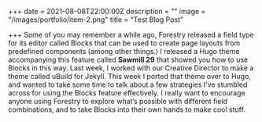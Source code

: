 +++
date = 2021-08-08T22:00:00Z
description = ""
image = "/images/portfolio/item-2.png"
title = "Test Blog Post"

+++
Some of you may remember a while ago, Forestry released a field type for its editor called Blocks that can be used to create page layouts from predefined components (among other things.) I released a Hugo theme accompanying this feature called **Sawmill 29** that showed you how to use Blocks in this way.  Last week, I worked with our Creative Director to make a theme called uBuild for Jekyll. This week I ported that theme over to Hugo, and wanted to take some time to talk about a few strategies I’ve stumbled across for using the Blocks feature effectively. I really want to encourage anyone using Forestry to explore what’s possible with different field combinations, and to take Blocks into their own hands to make cool stuff.